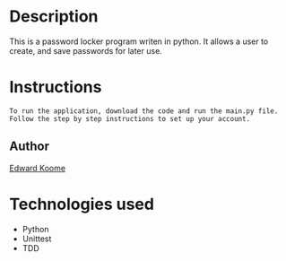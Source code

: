 # Description 

This is a password locker program writen in python. It allows a user to create, and save passwords for later use.

# Instructions

    To run the application, download the code and run the main.py file. Follow the step by step instructions to set up your account.



## Author

[Edward Koome](https://github.com/KoomeA)


# Technologies used 

- Python
- Unittest
- TDD